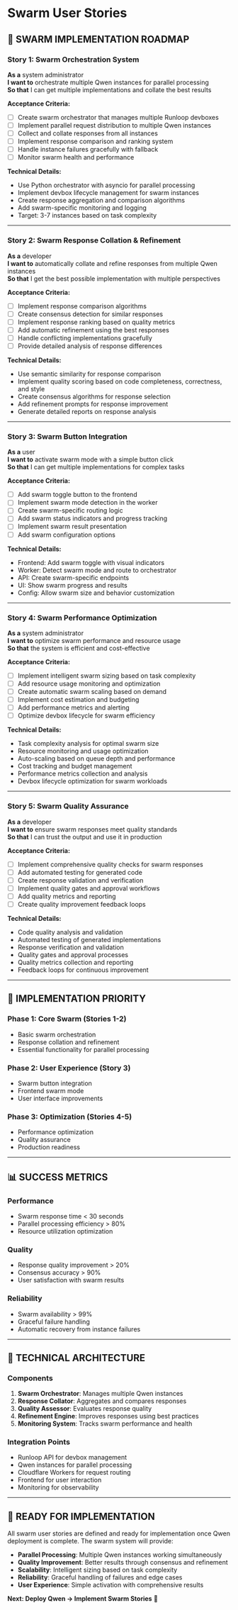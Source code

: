# Swarm User Stories

## 🎯 **SWARM IMPLEMENTATION ROADMAP**

### **Story 1: Swarm Orchestration System**
**As a** system administrator  
**I want to** orchestrate multiple Qwen instances for parallel processing  
**So that** I can get multiple implementations and collate the best results  

**Acceptance Criteria:**
- [ ] Create swarm orchestrator that manages multiple Runloop devboxes
- [ ] Implement parallel request distribution to multiple Qwen instances
- [ ] Collect and collate responses from all instances
- [ ] Implement response comparison and ranking system
- [ ] Handle instance failures gracefully with fallback
- [ ] Monitor swarm health and performance

**Technical Details:**
- Use Python orchestrator with asyncio for parallel processing
- Implement devbox lifecycle management for swarm instances
- Create response aggregation and comparison algorithms
- Add swarm-specific monitoring and logging
- Target: 3-7 instances based on task complexity

---

### **Story 2: Swarm Response Collation & Refinement**
**As a** developer  
**I want to** automatically collate and refine responses from multiple Qwen instances  
**So that** I get the best possible implementation with multiple perspectives  

**Acceptance Criteria:**
- [ ] Implement response comparison algorithms
- [ ] Create consensus detection for similar responses
- [ ] Implement response ranking based on quality metrics
- [ ] Add automatic refinement using the best responses
- [ ] Handle conflicting implementations gracefully
- [ ] Provide detailed analysis of response differences

**Technical Details:**
- Use semantic similarity for response comparison
- Implement quality scoring based on code completeness, correctness, and style
- Create consensus algorithms for response selection
- Add refinement prompts for response improvement
- Generate detailed reports on response analysis

---

### **Story 3: Swarm Button Integration**
**As a** user  
**I want to** activate swarm mode with a simple button click  
**So that** I can get multiple implementations for complex tasks  

**Acceptance Criteria:**
- [ ] Add swarm toggle button to the frontend
- [ ] Implement swarm mode detection in the worker
- [ ] Create swarm-specific routing logic
- [ ] Add swarm status indicators and progress tracking
- [ ] Implement swarm result presentation
- [ ] Add swarm configuration options

**Technical Details:**
- Frontend: Add swarm toggle with visual indicators
- Worker: Detect swarm mode and route to orchestrator
- API: Create swarm-specific endpoints
- UI: Show swarm progress and results
- Config: Allow swarm size and behavior customization

---

### **Story 4: Swarm Performance Optimization**
**As a** system administrator  
**I want to** optimize swarm performance and resource usage  
**So that** the system is efficient and cost-effective  

**Acceptance Criteria:**
- [ ] Implement intelligent swarm sizing based on task complexity
- [ ] Add resource usage monitoring and optimization
- [ ] Create automatic swarm scaling based on demand
- [ ] Implement cost estimation and budgeting
- [ ] Add performance metrics and alerting
- [ ] Optimize devbox lifecycle for swarm efficiency

**Technical Details:**
- Task complexity analysis for optimal swarm size
- Resource monitoring and usage optimization
- Auto-scaling based on queue depth and performance
- Cost tracking and budget management
- Performance metrics collection and analysis
- Devbox lifecycle optimization for swarm workloads

---

### **Story 5: Swarm Quality Assurance**
**As a** developer  
**I want to** ensure swarm responses meet quality standards  
**So that** I can trust the output and use it in production  

**Acceptance Criteria:**
- [ ] Implement comprehensive quality checks for swarm responses
- [ ] Add automated testing for generated code
- [ ] Create response validation and verification
- [ ] Implement quality gates and approval workflows
- [ ] Add quality metrics and reporting
- [ ] Create quality improvement feedback loops

**Technical Details:**
- Code quality analysis and validation
- Automated testing of generated implementations
- Response verification and validation
- Quality gates and approval processes
- Quality metrics collection and reporting
- Feedback loops for continuous improvement

---

## 🚀 **IMPLEMENTATION PRIORITY**

### **Phase 1: Core Swarm (Stories 1-2)**
- Basic swarm orchestration
- Response collation and refinement
- Essential functionality for parallel processing

### **Phase 2: User Experience (Story 3)**
- Swarm button integration
- Frontend swarm mode
- User interface improvements

### **Phase 3: Optimization (Stories 4-5)**
- Performance optimization
- Quality assurance
- Production readiness

---

## 📊 **SUCCESS METRICS**

### **Performance**
- Swarm response time < 30 seconds
- Parallel processing efficiency > 80%
- Resource utilization optimization

### **Quality**
- Response quality improvement > 20%
- Consensus accuracy > 90%
- User satisfaction with swarm results

### **Reliability**
- Swarm availability > 99%
- Graceful failure handling
- Automatic recovery from instance failures

---

## 🔧 **TECHNICAL ARCHITECTURE**

### **Components**
1. **Swarm Orchestrator**: Manages multiple Qwen instances
2. **Response Collator**: Aggregates and compares responses
3. **Quality Assessor**: Evaluates response quality
4. **Refinement Engine**: Improves responses using best practices
5. **Monitoring System**: Tracks swarm performance and health

### **Integration Points**
- Runloop API for devbox management
- Qwen instances for parallel processing
- Cloudflare Workers for request routing
- Frontend for user interaction
- Monitoring for observability

---

## 🎯 **READY FOR IMPLEMENTATION**

All swarm user stories are defined and ready for implementation once Qwen deployment is complete. The swarm system will provide:

- **Parallel Processing**: Multiple Qwen instances working simultaneously
- **Quality Improvement**: Better results through consensus and refinement
- **Scalability**: Intelligent sizing based on task complexity
- **Reliability**: Graceful handling of failures and edge cases
- **User Experience**: Simple activation with comprehensive results

**Next: Deploy Qwen → Implement Swarm Stories** 🚀
